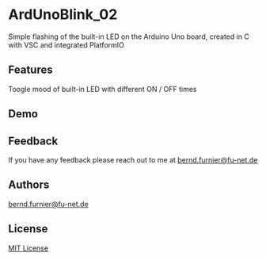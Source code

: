 # ArdUnoBlink_02
Simple flashing of the built-in LED on the Arduino Uno board, created in C with VSC and integrated PlatformIO

## Features
Toogle mood of built-in LED with different ON / OFF times

## Demo

## Feedback
If you have any feedback please reach out to me at bernd.furnier@fu-net.de

## Authors
bernd.furnier@fu-net.de

## License
[MIT License](LICENSE)
